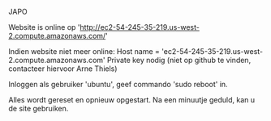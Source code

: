 JAPO

Website is online op 'http://ec2-54-245-35-219.us-west-2.compute.amazonaws.com/'

Indien website niet meer online:
Host name = 'ec2-54-245-35-219.us-west-2.compute.amazonaws.com'
Private key nodig (niet op github te vinden, contacteer hiervoor Arne Thiels)

Inloggen als gebruiker 'ubuntu',
geef commando 'sudo reboot' in. 

Alles wordt gereset en opnieuw opgestart. Na een minuutje geduld, kan u de site gebruiken.

